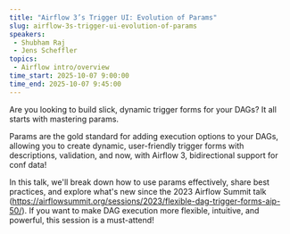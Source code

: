 ```yaml
---
title: "Airflow 3’s Trigger UI: Evolution of Params"
slug: airflow-3s-trigger-ui-evolution-of-params
speakers:
 - Shubham Raj
 - Jens Scheffler
topics:
 - Airflow intro/overview
time_start: 2025-10-07 9:00:00
time_end: 2025-10-07 9:45:00
---
```


Are you looking to build slick, dynamic trigger forms for your DAGs? It all starts with mastering params.

Params are the gold standard for adding execution options to your DAGs, allowing you to create dynamic, user-friendly trigger forms with descriptions, validation, and now, with Airflow 3, bidirectional support for conf data!

In this talk, we'll break down how to use params effectively, share best practices, and explore what's new since the 2023 Airflow Summit talk (https://airflowsummit.org/sessions/2023/flexible-dag-trigger-forms-aip-50/). If you want to make DAG execution more flexible, intuitive, and powerful, this session is a must-attend!